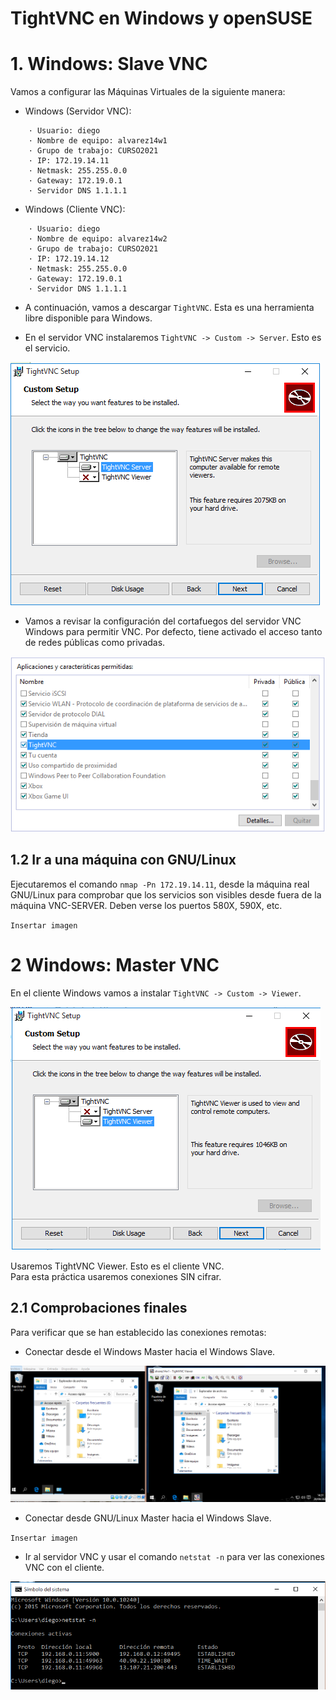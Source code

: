 # TightVNC en Windows y openSUSE

# 1. Windows: Slave VNC

Vamos a configurar las Máquinas Virtuales de la siguiente manera:
* Windows (Servidor VNC):
```
    · Usuario: diego
    · Nombre de equipo: alvarez14w1
    · Grupo de trabajo: CURSO2021
    · IP: 172.19.14.11
    · Netmask: 255.255.0.0
    · Gateway: 172.19.0.1
    · Servidor DNS 1.1.1.1
```
* Windows (Cliente VNC):
```
    · Usuario: diego
    · Nombre de equipo: alvarez14w2
    · Grupo de trabajo: CURSO2021
    · IP: 172.19.14.12
    · Netmask: 255.255.0.0
    · Gateway: 172.19.0.1
    · Servidor DNS 1.1.1.1
```

* A continuación, vamos a descargar `TightVNC`. Esta es una herramienta libre disponible para Windows.

* En el servidor VNC instalaremos `TightVNC -> Custom -> Server`. Esto es el servicio.

![](imagen1.png)

* Vamos a revisar la configuración del cortafuegos del servidor VNC Windows para permitir VNC. Por defecto, tiene activado el acceso tanto de redes públicas como privadas.

![](imagen2.png)

## 1.2 Ir a una máquina con GNU/Linux
Ejecutaremos el comando `nmap -Pn 172.19.14.11`, desde la máquina real GNU/Linux para comprobar que los servicios son visibles desde fuera de la máquina VNC-SERVER. Deben verse los puertos 580X, 590X, etc.

`Insertar imagen`

# 2 Windows: Master VNC
En el cliente Windows vamos a instalar `TightVNC -> Custom -> Viewer`.

![](imagen4.png)

Usaremos TightVNC Viewer. Esto es el cliente VNC.\
Para esta práctica usaremos conexiones SIN cifrar.

## 2.1 Comprobaciones finales
Para verificar que se han establecido las conexiones remotas:

* Conectar desde el Windows Master hacia el Windows Slave.

![](imagen5.png)

* Conectar desde GNU/Linux Master hacia el Windows Slave.

`Insertar imagen`

* Ir al servidor VNC y usar el comando `netstat -n` para ver las conexiones VNC con el cliente.

![](imagen7.png)
